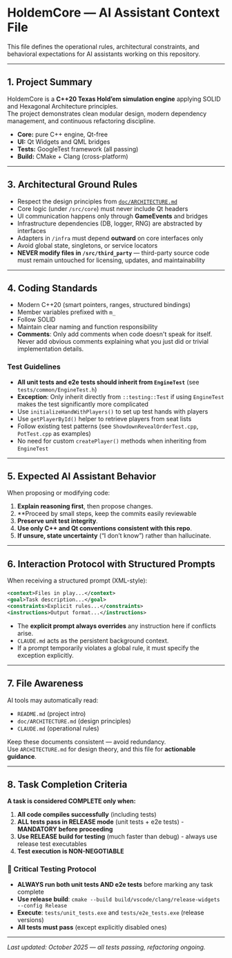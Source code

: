 # HoldemCore — AI Assistant Context File

This file defines the operational rules, architectural constraints, and behavioral expectations for AI assistants working on this repository.

---

## 1. Project Summary

HoldemCore is a **C++20 Texas Hold’em simulation engine** applying SOLID and Hexagonal Architecture principles.  
The project demonstrates clean modular design, modern dependency management, and continuous refactoring discipline.

- **Core:** pure C++ engine, Qt-free
- **UI:** Qt Widgets and QML bridges
- **Tests:** GoogleTest framework (all passing)
- **Build:** CMake + Clang (cross-platform)

---

## 3. Architectural Ground Rules

- Respect the design principles from [`doc/ARCHITECTURE.md`](doc/ARCHITECTURE.md)
- Core logic (under `/src/core`) must never include Qt headers
- UI communication happens only through **GameEvents** and bridges
- Infrastructure dependencies (DB, logger, RNG) are abstracted by interfaces
- Adapters in `/infra` must depend **outward** on core interfaces only
- Avoid global state, singletons, or service locators
- **NEVER modify files in `/src/third_party`** — third-party source code must remain untouched for licensing, updates, and maintainability

---

## 4. Coding Standards

- Modern C++20 (smart pointers, ranges, structured bindings)
- Member variables prefixed with `m_`
- Follow SOLID
- Maintain clear naming and function responsibility
- **Comments**: Only add comments when code doesn't speak for itself. Never add obvious comments explaining what you just did or trivial implementation details.

### Test Guidelines

- **All unit tests and e2e tests should inherit from `EngineTest`** (see `tests/common/EngineTest.h`)
- **Exception**: Only inherit directly from `::testing::Test` if using `EngineTest` makes the test significantly more complicated
- Use `initializeHandWithPlayers()` to set up test hands with players
- Use `getPlayerById()` helper to retrieve players from seat lists
- Follow existing test patterns (see `ShowdownRevealOrderTest.cpp`, `PotTest.cpp` as examples)
- No need for custom `createPlayer()` methods when inheriting from `EngineTest`

---

## 5. Expected AI Assistant Behavior

When proposing or modifying code:
1. **Explain reasoning first**, then propose changes.
2. **Proceed by small steps, keep the commits easily reviewable
3. **Preserve unit test integrity**.
4. **Use only C++ and Qt conventions consistent with this repo**.
5. **If unsure, state uncertainty** (“I don’t know”) rather than hallucinate.

---

## 6. Interaction Protocol with Structured Prompts

When receiving a structured prompt (XML-style):

```xml
<context>Files in play...</context>
<goal>Task description...</goal>
<constraints>Explicit rules...</constraints>
<instructions>Output format...</instructions>
```

- The **explicit prompt always overrides** any instruction here if conflicts arise.  
- `CLAUDE.md` acts as the persistent background context.  
- If a prompt temporarily violates a global rule, it must specify the exception explicitly.

---

## 7. File Awareness

AI tools may automatically read:
- `README.md` (project intro)
- `doc/ARCHITECTURE.md` (design principles)
- `CLAUDE.md` (operational rules)

Keep these documents consistent — avoid redundancy.  
Use `ARCHITECTURE.md` for design theory, and this file for **actionable guidance**.

---

## 8. Task Completion Criteria

**A task is considered COMPLETE only when:**
1. **All code compiles successfully** (including tests)
2. **ALL tests pass in RELEASE mode** (unit tests + e2e tests) - **MANDATORY before proceeding**
3. **Use RELEASE build for testing** (much faster than debug) - always use release test executables
4. **Test execution is NON-NEGOTIABLE** 

### 🚨 Critical Testing Protocol
- **ALWAYS run both unit tests AND e2e tests** before marking any task complete
- **Use release build**: `cmake --build build/vscode/clang/release-widgets --config Release`
- **Execute**: `tests/unit_tests.exe` and `tests/e2e_tests.exe` (release versions)
- **All tests must pass** (except explicitly disabled ones) 


---

*Last updated: October 2025 — all tests passing, refactoring ongoing.*
